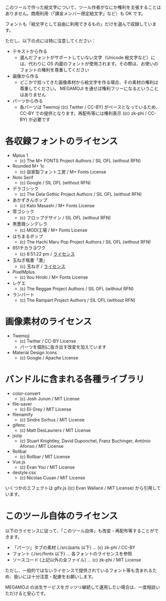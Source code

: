 このツールで作った絵文字について、ツール作者がなにか権利を主張することはありません。商用利用（「課金メンバー限定絵文字」など）も OK です。

フォントも「絵文字として自由に利用できるもの」だけを選んで収録しています。

ただし、以下の点には特に注意してください：

- テキストから作る
  - 選んだフォントがサポートしていない文字（Unicode 絵文字など）には、代わりに OS 内蔵のフォントが使用されます。その際は、お使いのフォントの権利を尊重してください
- 画像から作る
  - どこかで拾ってきた画像素材から絵文字を作る場合、その素材の権利は尊重してください。 MEGAMOJI を通せば権利フリーになるということはありません
- パーツから作る
  - 各パーツは Twemoji ((c) Twitter / CC-BY) がベースとなっているため、 CC-BY での提供となります。再配布等には権利表示 ((c) zk-phi / CC-BY) が必要です

# 各収録フォントのライセンス

- Mplus 1
  - (c) The M+ FONTS Project Authors / SIL OFL (without RFN)
- Rounded M+ 1c
  - (c) 自家製フォント工房 / M+ Fonts License
- Noto Serif
  - (c) Google / SIL OFL (without RFN)
- デラゴシック
  - (c) The Dela Gothic Project Authors / SIL OFL (without RFN)
- あかずきんポップ
  - (c) Kato Masashi / M+ Fonts License
- 零ゴシック
  - (c) フロップデザイン / SIL OFL (without RFN)
- 黒薔薇シンデレラ
  - (c) MODI工場 / M+ Fonts License
- はちまるポップ
  - (c) The Hachi Maru Pop Project Authors / SIL OFL (without RFN)
- 851チカラヨワク
  - (c) 8:51:22 pm / [ライセンス](https://github.com/zk-phi/MEGAMOJI/blob/master/resources/licenses/chikarayowaku.txt)
- 玉ねぎ楷書「激」
  - (c) 玉ねぎ / [ライセンス](https://github.com/zk-phi/MEGAMOJI/blob/master/resources/licenses/TamanegiKaishoGeki.txt)
- PixelMplus
  - (c) Itou Hiroki / M+ Fonts License
- レゲエ
  - (c) The Reggae Project Authors / SIL OFL (without RFN)
- ランパート
  - (c) The Rampart Project Authors / SIL OFL (without RFN)

# 画像素材のライセンス

- Twemoji
  - (c) Twitter / CC-BY License
  - パーツを個別に抜き出す改変を加えています
- Material Design Icons
  - (c) Google / Apache License

# バンドルに含まれる各種ライブラリ

- color-convert
  - (c) Josh Junon / MIT License
- file-saver
  - (c) Eli Grey / MIT License
- filenamify
  - (c) Sindre Sorhus / MIT License
- gifenc
  - (c) Matt DesLauriers / MIT License
- jszip
  - (c) Stuart Knightley, David Duponchel, Franz Buchinger, António Afonso / MIT License
- Rollbar
  - (c) Rollbar / MIT License
- Vue.js
  - (c) Evan You / MIT License
- destyle.css
  - (c) Nicolas Cusan / MIT License

いくつかのエフェクトは glfx.js ((c) Evan Wallace / MIT License) から引用しています。

# このツール自体のライセンス

以下のライセンスに従って、「このツール自体」も改変・再配布等することができます。

- 「パーツ」タブの素材 (./src/parts 以下) ... (c) zk-phi / CC-BY
- フォント (./src/fonts 以下) ... 各フォントのライセンスを参照
- ソースコード (上記以外の全ファイル) ... (c) zk-phi / MIT License

ただし、一般的ではないライセンスで提供されているフォント等も含まれるため、扱いには十分注意・配慮をお願いします。

MEGAMOJI の派生サービスをガッツリ継続して運用したい場合は、一度相談いただけると安心です。
